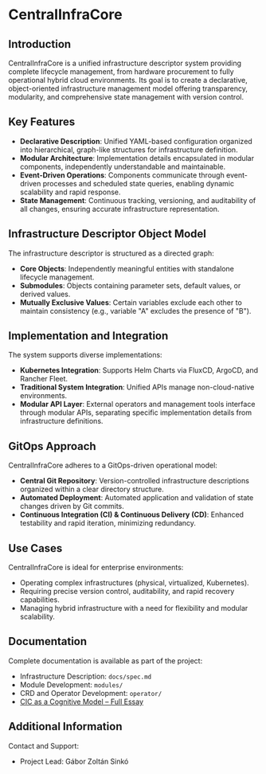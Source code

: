# CentralInfraCore

## Introduction

CentralInfraCore is a unified infrastructure descriptor system providing complete lifecycle management, from hardware procurement to fully operational hybrid cloud environments. Its goal is to create a declarative, object-oriented infrastructure management model offering transparency, modularity, and comprehensive state management with version control.

## Key Features

- **Declarative Description**: Unified YAML-based configuration organized into hierarchical, graph-like structures for infrastructure definition.
- **Modular Architecture**: Implementation details encapsulated in modular components, independently understandable and maintainable.
- **Event-Driven Operations**: Components communicate through event-driven processes and scheduled state queries, enabling dynamic scalability and rapid response.
- **State Management**: Continuous tracking, versioning, and auditability of all changes, ensuring accurate infrastructure representation.

## Infrastructure Descriptor Object Model

The infrastructure descriptor is structured as a directed graph:

- **Core Objects**: Independently meaningful entities with standalone lifecycle management.
- **Submodules**: Objects containing parameter sets, default values, or derived values.
- **Mutually Exclusive Values**: Certain variables exclude each other to maintain consistency (e.g., variable "A" excludes the presence of "B").

## Implementation and Integration

The system supports diverse implementations:

- **Kubernetes Integration**: Supports Helm Charts via FluxCD, ArgoCD, and Rancher Fleet.
- **Traditional System Integration**: Unified APIs manage non-cloud-native environments.
- **Modular API Layer**: External operators and management tools interface through modular APIs, separating specific implementation details from infrastructure definitions.

## GitOps Approach

CentralInfraCore adheres to a GitOps-driven operational model:

- **Central Git Repository**: Version-controlled infrastructure descriptions organized within a clear directory structure.
- **Automated Deployment**: Automated application and validation of state changes driven by Git commits.
- **Continuous Integration (CI) & Continuous Delivery (CD)**: Enhanced testability and rapid iteration, minimizing redundancy.

## Use Cases

CentralInfraCore is ideal for enterprise environments:

- Operating complex infrastructures (physical, virtualized, Kubernetes).
- Requiring precise version control, auditability, and rapid recovery capabilities.
- Managing hybrid infrastructure with a need for flexibility and modular scalability.

## Documentation

Complete documentation is available as part of the project:

- Infrastructure Description: `docs/spec.md`
- Module Development: `modules/`
- CRD and Operator Development: `operator/`
- [CIC as a Cognitive Model – Full Essay](https://github.com/CentralInfraCore/.github/blob/main/docs/cic-model-essay.md)

## Additional Information

Contact and Support:

- Project Lead: Gábor Zoltán Sinkó


